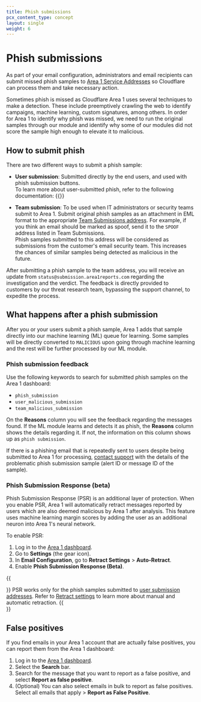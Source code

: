 ```yaml
---
title: Phish submissions
pcx_content_type: concept
layout: single
weight: 6
---
```


# Phish submissions

As part of your email configuration, administrators and email recipients can submit missed phish samples to [Area 1 Service Addresses](https://horizon.area1security.com/support/service-addresses/) so Cloudflare can process them and take necessary action.

Sometimes phish is missed as Cloudflare Area 1 uses several techniques to make a detection. These include preemptively crawling the web to identify campaigns, machine learning, custom signatures, among others. In order for Area 1 to identify why phish was missed, we need to run the original samples through our module and identify why some of our modules did not score the sample high enough to elevate it to malicious.

## How to submit phish

There are two different ways to submit a phish sample:

- **User submission**: Submitted directly by the end users, and used with phish submission buttons. <br />
    To learn more about user-submitted phish, refer to the following documentation:
    {{<directory-listing>}}

- **Team submission**: To be used when IT administrators or security teams submit to Area 1. Submit original phish samples as an attachment in EML format to the appropriate [Team Submissions address](https://horizon.area1security.com/support/service-addresses/). For example, if you think an email should be marked as spoof, send it to the `SPOOF` address listed in Team Submissions. <br />
Phish samples submitted to this address will be considered as submissions from the customer's email security team. This increases the chances of similar samples being detected as malicious in the future.

After submitting a phish sample to the team address, you will receive an update from `status@submission.area1reports.com` regarding the investigation and the verdict. The feedback is directly provided to customers by our threat research team, bypassing the support channel, to expedite the process.

## What happens after a phish submission

After you or your users submit a phish sample, Area 1 adds that sample directly into our machine learning (ML) queue for learning. Some samples will be directly converted to `MALICIOUS` upon going through machine learning and the rest will be further processed by our ML module.

### Phish submission feedback

Use the following keywords to search for submitted phish samples on the Area 1 dashboard:

- `phish_submission`
- `user_malicious_submission`
- `team_malicious_submission`

On the **Reasons** column you will see the feedback regarding the messages found. If the ML module learns and detects it as phish, the **Reasons** column shows the details regarding it. If not, the information on this column shows up as `phish submission`.

If there is a phishing email that is repeatedly sent to users despite being submitted to Area 1 for processing, [contact support](/support/troubleshooting/general-troubleshooting/contacting-cloudflare-support/) with the details of the problematic phish submission sample (alert ID or message ID of the sample).

### Phish Submission Response (beta)

Phish Submission Response (PSR) is an additional layer of protection. When you enable PSR, Area 1 will automatically retract messages reported by users which are also deemed malicious by Area 1 after analysis. This feature uses machine learning margin scores by adding the user as an additional neuron into Area 1's neural network. 

To enable PSR:

1. Log in to the [Area 1 dashboard](https://horizon.area1security.com/).
2. Go to **Settings** (the gear icon).
3. In **Email Configuration**, go to **Retract Settings** > **Auto-Retract**.
3. Enable **Phish Submission Response (Beta)**.

{{<Aside type="note">}}
PSR works only for the phish samples submitted to [user submission addresses](https://horizon.area1security.com/support/service-addresses/). Refer to [Retract settings](/email-security/email-configuration/retract-settings/) to learn more about manual and automatic retraction.
{{</Aside>}}

## False positives

If you find emails in your Area 1 account that are actually false positives, you can report them from the Area 1 dashboard:

1. Log in to the [Area 1 dashboard](https://horizon.area1security.com/).
2. Select the **Search** bar.
3. Search for the message that you want to report as a false positive, and select **Report as false positive**.
4. (Optional) You can also select emails in bulk to report as false positives. Select all emails that apply > **Report as False Positive**.